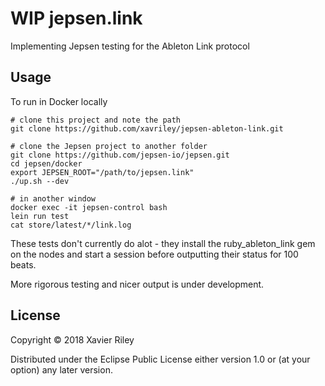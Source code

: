 # WIP jepsen.link

Implementing Jepsen testing for the Ableton Link protocol

## Usage

To run in Docker locally

```
# clone this project and note the path
git clone https://github.com/xavriley/jepsen-ableton-link.git

# clone the Jepsen project to another folder
git clone https://github.com/jepsen-io/jepsen.git
cd jepsen/docker
export JEPSEN_ROOT="/path/to/jepsen.link"
./up.sh --dev

# in another window
docker exec -it jepsen-control bash
lein run test
cat store/latest/*/link.log
```

These tests don't currently do alot - they install the ruby_ableton_link gem on
the nodes and start a session before outputting their status for 100 beats.

More rigorous testing and nicer output is under development.

## License

Copyright © 2018 Xavier Riley

Distributed under the Eclipse Public License either version 1.0 or (at
your option) any later version.
